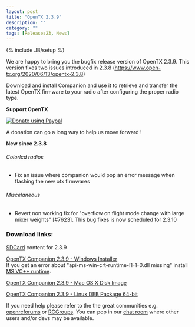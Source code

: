 ```yaml
---
layout: post
title: "OpenTX 2.3.9"
description: ""
category: ""
tags: [Releases23, News]
---
```

{% include JB/setup %}

We are happy to bring you the bugfix release version of OpenTX 2.3.9. This version fixes two issues introduced in 2.3.8 (https://www.open-tx.org/2020/06/13/opentx-2.3.8)

Download and install Companion and use it to retrieve and transfer the latest OpenTX firmware to your radio after configuring the proper radio type.

**Support OpenTX**

<a href="https://www.paypal.com/cgi-bin/webscr?cmd=_s-xclick&amp;hosted_button_id=DJ9MASSKVW8WN" rel="nofollow"><img src="https://camo.githubusercontent.com/11b2f47d7b4af17ef3a803f57c37de3ac82ac039/68747470733a2f2f696d672e736869656c64732e696f2f62616467652f70617970616c2d646f6e6174652d79656c6c6f772e737667" alt="Donate using Paypal" data-canonical-src="https://img.shields.io/badge/paypal-donate-yellow.svg" style="max-width:100%;"></a>

A donation can go a long way to help us move forward !

**New since 2.3.8**

###### Colorlcd radios
- Fix an issue where companion would pop an error message when flashing the new otx firmwares

###### Miscelaneous
- Revert non working fix for "overflow on flight mode change with large mixer weights" [#7623]. This bug fixes is now scheduled for 2.3.10

### Download links:

[SDCard](http://downloads.open-tx.org/2.3/release/sdcard/) content for 2.3.9

[OpenTX Companion 2.3.9  - Windows Installer](http://downloads.open-tx.org/2.3/release/companion/windows/companion-windows-2.3.9.exe)  
If you get an error about "api-ms-win-crt-runtime-I1-1-0.dll missing" install [MS VC++ runtime](https://support.microsoft.com/en-us/help/2999226/update-for-universal-c-runtime-in-windows).

[OpenTX Companion 2.3.9  - Mac OS X Disk Image](http://downloads.open-tx.org/2.3/release/companion/macosx/opentx-companion-2.3.9.dmg)

[OpenTX Companion 2.3.9  - Linux DEB Package 64-bit](http://downloads.open-tx.org/2.3/release/companion/linux/companion23_2.3.9_amd64.deb)

If you need help please refer to the the great communities e.g. [openrcforums](http://openrcforums.com/forum/viewforum.php?f=45) or [RCGroups](https://www.rcgroups.com/forums/showthread.php?3395177-Official-OpenTX-version-2-3-Discussion-Thread). You can pop in our [chat room](https://discord.gg/CZCwVx2) where other users and/or devs may be available.
